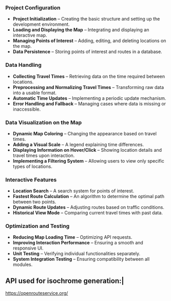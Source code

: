 ### Project Configuration  

- **Project Initialization** – Creating the basic structure and setting up the development environment.  
- **Loading and Displaying the Map** – Integrating and displaying an interactive map.  
- **Managing Points of Interest** – Adding, editing, and deleting locations on the map.  
- **Data Persistence** – Storing points of interest and routes in a database.  

### Data Handling  

- **Collecting Travel Times** – Retrieving data on the time required between locations.  
- **Preprocessing and Normalizing Travel Times** – Transforming raw data into a usable format.  
- **Automatic Time Updates** – Implementing a periodic update mechanism.  
- **Error Handling and Fallback** – Managing cases where data is missing or inaccessible.  

### Data Visualization on the Map  

- **Dynamic Map Coloring** – Changing the appearance based on travel times.  
- **Adding a Visual Scale** – A legend explaining time differences.  
- **Displaying Information on Hover/Click** – Showing location details and travel times upon interaction.  
- **Implementing a Filtering System** – Allowing users to view only specific types of locations.  

### Interactive Features  

- **Location Search** – A search system for points of interest.  
- **Fastest Route Calculation** – An algorithm to determine the optimal path between two points.  
- **Dynamic Route Updates** – Adjusting routes based on traffic conditions.  
- **Historical View Mode** – Comparing current travel times with past data.  

### Optimization and Testing  

- **Reducing Map Loading Time** – Optimizing API requests.  
- **Improving Interaction Performance** – Ensuring a smooth and responsive UI.  
- **Unit Testing** – Verifying individual functionalities separately.  
- **System Integration Testing** – Ensuring compatibility between all modules.

## API used for isochrome generation:|
  https://openrouteservice.org/

